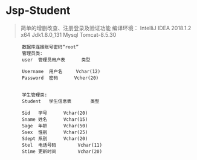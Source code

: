 # Jsp-Student

>简单的增删改查、注册登录及验证功能
 编译环境： IntelliJ IDEA 2018.1.2 x64
          Jdk1.8.0_131
          Mysql
          Tomcat-8.5.30
          

          数据库连接账号密码“root”
          管理员类:
          user	管理员用户表		类型	

          Username	用户名		Vchar(12)	
          Password	密码		Vcher(20)	


          学生管理类:
          Student	学生信息表		类型	

          Sid	学号		Vchar(20)	
          Sname	姓名		Vchar(15)	
          Sage	年龄		Vchar(50)	
          Ssex	性别		Vchar(25)	
          Sdept	系别		Vchar(20)	
          Stel	电话号码		Vchar(11)	
          Stime	更新时间		Vchar(20)	
          
